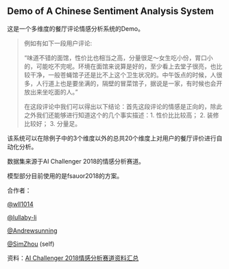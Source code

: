 ## Demo of A Chinese Sentiment Analysis System 

这是一个多维度的餐厅评论情感分析系统的Demo。

> 例如有如下一段用户评论:
>
>    “味道不错的面馆，性价比也相当之高，分量很足～女生吃小份，胃口小的，可能吃不完呢。环境在面馆来说算是好的，至少看上去堂子很亮，也比较干净，一般苍蝇馆子还是比不上这个卫生状况的。中午饭点的时候，人很多，人行道上也是要坐满的，隔壁的冒菜馆子，据说是一家，有时候也会开放出来坐吃面的人。”
>
> 在这段评论中我们可以得出以下结论：首先这段评论的情感是正向的，除此之外我们还能够进行知道这个的几个事实描述：1. 性价比比较高； 2. 装修比较好； 3. 分量足。

该系统可以在除例子中的3个维度以外的总共20个维度上对用户的餐厅评价进行自动化分析。

数据集来源于AI Challenger 2018的情感分析赛道。

模型部分目前使用的是fsauor2018的方案。



合作者：

[@wll1014](https://github.com/wll1014)

[@lullaby-li](https://github.com/lullaby-li)

[@Andrewsunning](https://github.com/Andrewsunning)

[@SimZhou](https://github.com/SimZhou) (self)



资料：[AI Challenger 2018情感分析赛道资料汇总](https://blog.csdn.net/lrt366/article/details/89244735)

